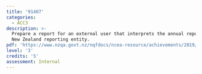```yaml
---
title: '91407'
categories:
  - ACC3
description: >-
  Prepare a report for an external user that interprets the annual report of a
  New Zealand reporting entity.
pdf: 'https://www.nzqa.govt.nz/nqfdocs/ncea-resource/achievements/2019/as91407.pdf'
level: '3'
credits: '5'
assessment: Internal
---
```


